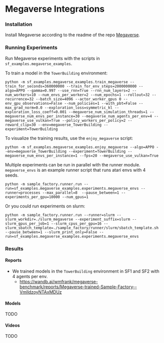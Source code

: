 # Megaverse Integrations

### Installation

Install Megaverse according to the readme of the repo [Megaverse](https://github.com/alex-petrenko/megaverse).

### Running Experiments

Run Megaverse experiments with the scripts in `sf_examples.megaverse_examples`.

To train a model in the `TowerBuilding` environment:

```
python -m sf_examples.megaverse_examples.train_megaverse --train_for_seconds=360000000 --train_for_env_steps=2000000000 --algo=APPO --gamma=0.997 --use_rnn=True --rnn_num_layers=2 --num_workers=10 --num_envs_per_worker=2 --num_epochs=1 --rollout=32 --recurrence=32 --batch_size=4096 --actor_worker_gpus 0 --env_gpu_observations=False --num_policies=1 --with_pbt=False --max_grad_norm=0.0 --exploration_loss=symmetric_kl --exploration_loss_coeff=0.001 --megaverse_num_simulation_threads=1 --megaverse_num_envs_per_instance=30 --megaverse_num_agents_per_env=4 --megaverse_use_vulkan=True --policy_workers_per_policy=2 --reward_clip=30 --env=megaverse_TowerBuilding --experiment=TowerBuilding
```

To visualize the training results, use the `enjoy_megaverse` script:

```
python -m sf_examples.megaverse_examples.enjoy_megaverse --algo=APPO --env=megaverse_TowerBuilding --experiment=TowerBuilding --megaverse_num_envs_per_instance=1 --fps=20 --megaverse_use_vulkan=True
```

Multiple experiments can be run in parallel with the runner module. `megaverse_envs` is an example runner script that runs atari envs with 4 seeds. 

```
python -m sample_factory.runner.run --run=sf_examples.megaverse_examples.experiments.megaverse_envs --runner=processes --max_parallel=8  --pause_between=1 --experiments_per_gpu=10000 --num_gpus=1
```

Or you could run experiments on slurm:

```
python -m sample_factory.runner.run --runner=slurm --slurm_workdir=./slurm_megaverse --experiment_suffix=slurm --slurm_gpus_per_job=1 --slurm_cpus_per_gpu=16 --slurm_sbatch_template=./sample_factory/runner/slurm/sbatch_template.sh --pause_between=1 --slurm_print_only=False --run=sf_examples.megaverse_examples.experiments.megaverse_envs
```


### Results

#### Reports
- We trained models in the `TowerBuilding` environment in SF1 and SF2 with 4 agents per env.
    - https://wandb.ai/wmfrank/megaverse-benchmark/reports/Megaverse-trained-Sample-Factory--VmlldzoyNTAxMDUz


#### Models

TODO

#### Videos

TODO
